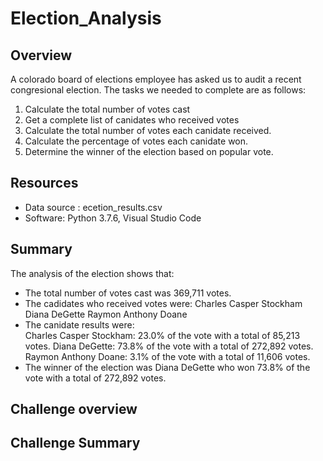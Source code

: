 # Election_Analysis

## Overview

A colorado board of elections employee has asked us to audit a recent congresional election. The tasks we needed to complete are as follows:

1. Calculate the total number of votes cast
2. Get a complete list of canidates who received votes
3. Calculate the total number of votes each canidate received.
4. Calculate the percentage of votes each canidate won.
5. Determine the winner of the election based on popular vote.

## Resources

 - Data source : ecetion_results.csv
 - Software: Python 3.7.6, Visual Studio Code

 ## Summary

 The analysis of the election shows that:

  - The total number of votes cast was 369,711 votes.
  - The cadidates who received votes were:
        Charles Casper Stockham
        Diana DeGette
        Raymon Anthony Doane
  - The canidate results were:  
        Charles Casper Stockham: 23.0% of the vote with a total of 85,213 votes.
        Diana DeGette: 73.8% of the vote with a total of 272,892 votes.
        Raymon Anthony Doane: 3.1% of the vote with a total of 11,606 votes.
  - The winner of the election was Diana DeGette who won 73.8% of the vote with a total of 272,892 votes.
    

## Challenge overview

## Challenge Summary 
 

